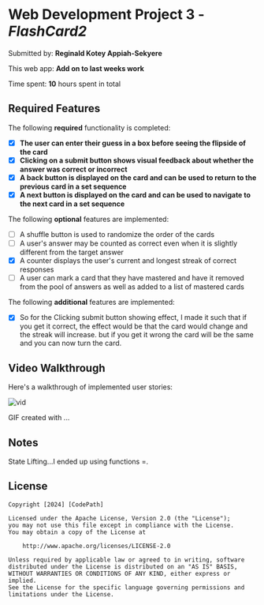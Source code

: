# Web Development Project 3 - *FlashCard2*

Submitted by: **Reginald Kotey Appiah-Sekyere**

This web app: **Add on to last weeks work**

Time spent: **10** hours spent in total

## Required Features

The following **required** functionality is completed:

- [X] **The user can enter their guess in a box before seeing the flipside of the card**
- [x] **Clicking on a submit button shows visual feedback about whether the answer was correct or incorrect**
- [x] **A back button is displayed on the card and can be used to return to the previous card in a set sequence**
- [x] **A next button is displayed on the card and can be used to navigate to the next card in a set sequence**

The following **optional** features are implemented:

- [ ] A shuffle button is used to randomize the order of the cards
- [ ] A user's answer may be counted as correct even when it is slightly different from the target answer
- [x] A counter displays the user's current and longest streak of correct responses
- [ ] A user can mark a card that they have mastered and have it removed from the pool of answers as well as added to a list of mastered cards

The following **additional** features are implemented:

* [X] So for the Clicking submit button showing effect, I made it such that if you get it correct, the effect would be that the card would change and the streak will increase. but if you get it wrong the card will be the same and you can now turn the card.

## Video Walkthrough

Here's a walkthrough of implemented user stories:


![vid](https://github.com/user-attachments/assets/37cb2ce0-2e98-4add-aff2-75d4895eea65)

<!-- Replace this with whatever GIF tool you used! -->
GIF created with ...  
<!-- Recommended tools:
[Kap](https://getkap.co/) for macOS
[ScreenToGif](https://www.screentogif.com/) for Windows
[peek](https://github.com/phw/peek) for Linux. -->

## Notes

State Lifting...I ended up using functions =.

## License

    Copyright [2024] [CodePath]

    Licensed under the Apache License, Version 2.0 (the "License");
    you may not use this file except in compliance with the License.
    You may obtain a copy of the License at

        http://www.apache.org/licenses/LICENSE-2.0

    Unless required by applicable law or agreed to in writing, software
    distributed under the License is distributed on an "AS IS" BASIS,
    WITHOUT WARRANTIES OR CONDITIONS OF ANY KIND, either express or implied.
    See the License for the specific language governing permissions and
    limitations under the License.
